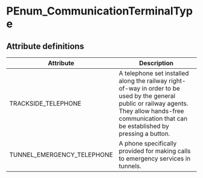 PEnum_CommunicationTerminalType
===============================
Attribute definitions
---------------------
| Attribute                  | Description                                                                                                                                                                                             |
|----------------------------|---------------------------------------------------------------------------------------------------------------------------------------------------------------------------------------------------------|
| TRACKSIDE_TELEPHONE        | A telephone set installed along the railway right-of-way in order to be used by the general public or railway agents. They allow hands-free communication that can be established by pressing a button. |
| TUNNEL_EMERGENCY_TELEPHONE | A phone specifically provided for making calls to emergency services in tunnels.                                                                                                                        |

